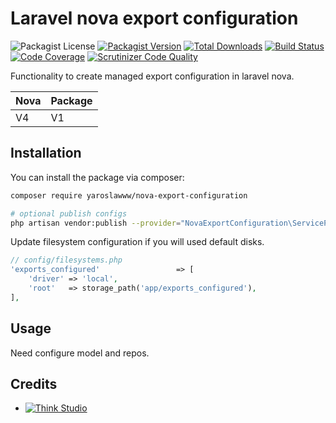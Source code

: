 # Laravel nova export configuration

![Packagist License](https://img.shields.io/packagist/l/yaroslawww/nova-export-configuration?color=%234dc71f)
[![Packagist Version](https://img.shields.io/packagist/v/yaroslawww/nova-export-configuration)](https://packagist.org/packages/yaroslawww/nova-export-configuration)
[![Total Downloads](https://img.shields.io/packagist/dt/yaroslawww/nova-export-configuration)](https://packagist.org/packages/yaroslawww/nova-export-configuration)
[![Build Status](https://scrutinizer-ci.com/g/yaroslawww/nova-export-configuration/badges/build.png?b=main)](https://scrutinizer-ci.com/g/yaroslawww/nova-export-configuration/build-status/main)
[![Code Coverage](https://scrutinizer-ci.com/g/yaroslawww/nova-export-configuration/badges/coverage.png?b=main)](https://scrutinizer-ci.com/g/yaroslawww/nova-export-configuration/?branch=main)
[![Scrutinizer Code Quality](https://scrutinizer-ci.com/g/yaroslawww/nova-export-configuration/badges/quality-score.png?b=main)](https://scrutinizer-ci.com/g/yaroslawww/nova-export-configuration/?branch=main)

Functionality to create managed export configuration in laravel nova.

| Nova | Package |
|------|---------|
| V4   | V1      |

## Installation

You can install the package via composer:

```bash
composer require yaroslawww/nova-export-configuration

# optional publish configs
php artisan vendor:publish --provider="NovaExportConfiguration\ServiceProvider" --tag="config"
```

Update filesystem configuration if you will used default disks.

```php
// config/filesystems.php
'exports_configured'                 => [
    'driver' => 'local',
    'root'   => storage_path('app/exports_configured'),
],
```

## Usage

Need configure model and repos.

## Credits

- [![Think Studio](https://yaroslawww.github.io/images/sponsors/packages/logo-think-studio.png)](https://think.studio/)

